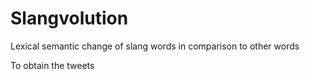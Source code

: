 # Slangvolution
Lexical semantic change of slang words in comparison to other words

To obtain the tweets 

